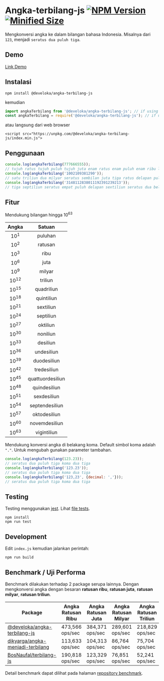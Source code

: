 # Angka-terbilang-js [![NPM Version](https://img.shields.io/npm/v/@develoka/angka-terbilang-js.svg)](https://www.npmjs.com/package/@develoka/angka-terbilang-js) [![Minified Size](https://img.shields.io/bundlephobia/min/@develoka/angka-terbilang-js.svg)](https://www.npmjs.com/package/@develoka/angka-terbilang-js)
Mengkonversi angka ke dalam bilangan bahasa Indonesia. Misalnya dari `123`, menjadi `seratus dua puluh tiga`.

## Demo

[Link Demo](http://code.bakasyntax.com/gist/e41efb58b4b7fae2bfdfd0a1b0219ed7?default-pans=html,js,output)

## Instalasi

```
npm install @develoka/angka-terbilang-js
```

kemudian

```js
import angkaTerbilang from '@develoka/angka-terbilang-js'; // if using import
const angkaTerbilang = require('@develoka/angka-terbilang-js'); // if using require
```

atau langsung dari web browser

```
<script src="https://unpkg.com/@develoka/angka-terbilang-js/index.min.js">
```

## Penggunaan

```js
console.log(angkaTerbilang(777666555));
// tujuh ratus tujuh puluh tujuh juta enam ratus enam puluh enam ribu lima ratus lima puluh lima
console.log(angkaTerbilang('1002109381290'));
// satu triliun dua milyar seratus sembilan juta tiga ratus delapan puluh satu ribu dua ratus sembilan puluh
console.log(angkaTerbilang('3148112838011192391239213'));
// tiga septiliun seratus empat puluh delapan sextiliun seratus dua belas quintiliun delapan ratus tiga puluh delapan quadriliun sebelas triliun seratus sembilan puluh dua milyar tiga ratus sembilan puluh satu juta dua ratus tiga puluh sembilan ribu dua ratus tiga belas
```

## Fitur

Mendukung bilangan hingga 10<sup>63</sup>

| Angka           | Satuan           |
|:---------------:|:----------------:|
| 10<sup>1</sup>  | puluhan          |
| 10<sup>2</sup>  | ratusan          |
| 10<sup>3</sup>  | ribu             |
| 10<sup>6</sup>  | juta             |
| 10<sup>9</sup>  | milyar           |
| 10<sup>12</sup> | triliun          |
| 10<sup>15</sup> | quadriliun       |
| 10<sup>18</sup> | quintiliun       |
| 10<sup>21</sup> | sextiliun        |
| 10<sup>24</sup> | septiliun        |
| 10<sup>27</sup> | oktiliun         |
| 10<sup>30</sup> | noniliun         |
| 10<sup>33</sup> | desiliun         |
| 10<sup>36</sup> | undesiliun       |
| 10<sup>39</sup> | duodesiliun      |
| 10<sup>42</sup> | tredesiliun      |
| 10<sup>45</sup> | quattuordesiliun |
| 10<sup>48</sup> | quindesiliun     |
| 10<sup>51</sup> | sexdesiliun      |
| 10<sup>54</sup> | septendesiliun   |
| 10<sup>57</sup> | oktodesiliun     |
| 10<sup>60</sup> | novemdesiliun    |
| 10<sup>63</sup> | vigintiliun      |

Mendukung konversi angka di belakang koma. Default simbol koma adalah `"."`. Untuk mengubah gunakan parameter tambahan.

```js
console.log(angkaTerbilang(123.23));
// seratus dua puluh tiga koma dua tiga
console.log(angkaTerbilang('123.23'));
// seratus dua puluh tiga koma dua tiga
console.log(angkaTerbilang('123,23', {decimal: ','}));
// seratus dua puluh tiga koma dua tiga
```

## Testing

Testing menggunakan [jest](https://jestjs.io/). Lihat [file tests](https://github.com/develoka/angka-terbilang-js/blob/master/test/index.test.js).

```
npm install
npm run test
```

## Development

Edit `index.js` kemudian jalankan perintah:

```
npm run build
```

## Benchmark / Uji Performa

Benchmark dilakukan terhadap 2 package serupa lainnya. Dengan mengkonversi angka dengan besaran **ratusan ribu**, **ratusan juta**, **ratusan milyar**, **ratusan triliun**.

| Package                          | Angka Ratusan Ribu      | Angka Ratusan Juta      | Angka Ratusan Milyar    | Angka Ratusan Triliun   |
|----------------------------------|-------------------|-------------------|-------------------|-------------------|
| [@develoka/angka-terbilang-js](https://github.com/develoka/angka-terbilang-js)     | 473,566 ops/sec | 384,371 ops/sec | 289,601 ops/sec | 218,829 ops/sec |
| [dikyarga/angka-menjadi-terbilang](https://github.com/dikyarga/angka-menjadi-terbilang) | 113,633 ops/sec   | 104,313 ops/sec   | 86,764 ops/sec    | 75,704 ops/sec    |
| [BosNaufal/terbilang-js](https://github.com/BosNaufal/terbilang-js)           | 190,818 ops/sec   | 123,329 ops/sec   | 76,851 ops/sec    | 52,241 ops/sec    |

Detail benchmark dapat dilihat pada halaman [repository benchmark](https://github.com/develoka/angka-terbilang-js-benchmark).

